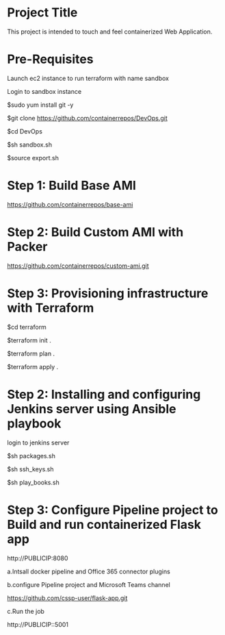 # Project Title
This project is intended to touch and feel containerized Web Application. 

# Pre-Requisites

Launch ec2 instance to run terraform with name sandbox

Login to sandbox instance

$sudo yum install git -y 

$git clone https://github.com/containerrepos/DevOps.git

$cd DevOps

$sh sandbox.sh

$source export.sh

# Step 1: Build Base AMI
https://github.com/containerrepos/base-ami

# Step 2: Build Custom AMI with Packer
https://github.com/containerrepos/custom-ami.git


# Step 3: Provisioning infrastructure with Terraform
$cd terraform

$terraform init .

$terraform plan .

$terraform apply .

# Step 2: Installing and configuring Jenkins server using Ansible playbook
login to jenkins server 

$sh packages.sh

$sh ssh_keys.sh

$sh play_books.sh


# Step 3: Configure Pipeline project to Build and run containerized Flask app
http://PUBLICIP:8080

a.Intsall docker pipeline and Office 365 connector plugins

b.configure Pipeline project and Microsoft Teams channel

https://github.com/cssp-user/flask-app.git

c.Run the job 

http://PUBLICIP::5001





